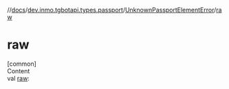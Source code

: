 //[docs](../../../index.md)/[dev.inmo.tgbotapi.types.passport](../index.md)/[UnknownPassportElementError](index.md)/[raw](raw.md)



# raw  
[common]  
Content  
val [raw](raw.md):   



